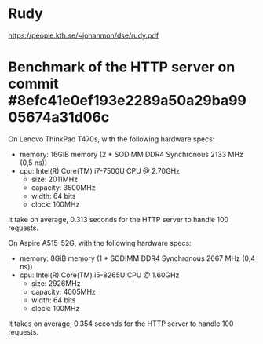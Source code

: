 # Rudy

https://people.kth.se/~johanmon/dse/rudy.pdf

# Benchmark of the HTTP server on commit #8efc41e0ef193e2289a50a29ba9905674a31d06c

On Lenovo ThinkPad T470s, with the following hardware specs:
* memory: 16GiB memory (2 * SODIMM DDR4 Synchronous 2133 MHz (0,5 ns))
* cpu: Intel(R) Core(TM) i7-7500U CPU @ 2.70GHz
  * size: 2011MHz
  * capacity: 3500MHz
  * width: 64 bits
  * clock: 100MHz

It take on average, 0.313 seconds for the HTTP server to handle 100 requests.

On Aspire A515-52G, with the following hardware specs:
* memory: 8GiB memory (1 * SODIMM DDR4 Synchronous 2667 MHz (0,4 ns))
* cpu: Intel(R) Core(TM) i5-8265U CPU @ 1.60GHz
  * size: 2926MHz
  * capacity: 4005MHz
  * width: 64 bits
  * clock: 100MHz

It takes on average, 0.354 seconds for the HTTP server to handle 100 requests.
